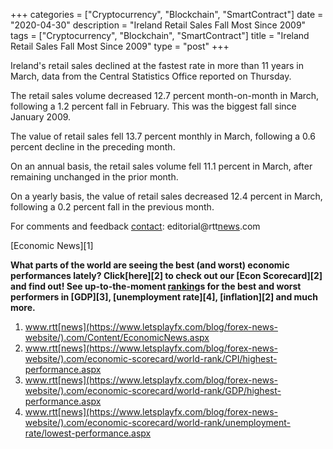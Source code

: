 +++
categories = ["Cryptocurrency", "Blockchain", "SmartContract"]
date = "2020-04-30"
description = "Ireland Retail Sales Fall Most Since 2009"
tags = ["Cryptocurrency", "Blockchain", "SmartContract"]
title = "Ireland Retail Sales Fall Most Since 2009"
type = "post"
+++

Ireland's retail sales declined at the fastest rate in more than 11
years in March, data from the Central Statistics Office reported on
Thursday.

The retail sales volume decreased 12.7 percent month-on-month in March,
following a 1.2 percent fall in February. This was the biggest fall
since January 2009.

The value of retail sales fell 13.7 percent monthly in March, following
a 0.6 percent decline in the preceding month.

On an annual basis, the retail sales volume fell 11.1 percent in March,
after remaining unchanged in the prior month.

On a yearly basis, the value of retail sales decreased 12.4 percent in
March, following a 0.2 percent fall in the previous month.

For comments and feedback [contact](https://www.playgroundfx.com/contact/): editorial@rtt[news](https://www.letsplayfx.com/blog/forex-news-website/).com

[Economic News][1]

 **What parts of the world are seeing the best (and worst) economic
performances lately? Click[here][2] to check out our [Econ Scorecard][2]
and find out! See up-to-the-moment [ranking](https://www.playgroundfx.com/blog/crypto-exchange-ranking/)s for the best and worst
performers in [GDP][3], [unemployment rate][4], [inflation][2] and much
more.**

   1. www.rtt[news](https://www.letsplayfx.com/blog/forex-news-website/).com/Content/EconomicNews.aspx
   2. www.rtt[news](https://www.letsplayfx.com/blog/forex-news-website/).com/economic-scorecard/world-rank/CPI/highest-performance.aspx
   3. www.rtt[news](https://www.letsplayfx.com/blog/forex-news-website/).com/economic-scorecard/world-rank/GDP/highest-performance.aspx
   4. www.rtt[news](https://www.letsplayfx.com/blog/forex-news-website/).com/economic-scorecard/world-rank/unemployment-rate/lowest-performance.aspx